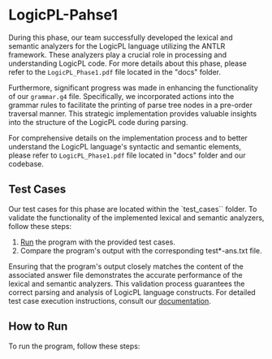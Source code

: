 # LogicPL-Pahse1
During this phase, our team successfully developed the lexical and semantic analyzers for the LogicPL language utilizing the ANTLR framework. These analyzers play a crucial role in processing and understanding LogicPL code. For more details about this phase, please refer to the `LogicPL_Phase1.pdf` file located in the "docs" folder.

Furthermore, significant progress was made in enhancing the functionality of our `grammar.g4` file. Specifically, we incorporated actions into the grammar rules to facilitate the printing of parse tree nodes in a pre-order traversal manner. This strategic implementation provides valuable insights into the structure of the LogicPL code during parsing.

For comprehensive details on the implementation process and to better understand the LogicPL language's syntactic and semantic elements, please refer to `LogicPL_Phase1.pdf` file located in "docs" folder and our codebase.

## Test Cases
Our test cases for this phase are located within the `test_cases`` folder. To validate the functionality of the implemented lexical and semantic analyzers, follow these steps:

1. [Run](https://github.com/SamanEN/LogicPL-Compiler/edit/main/phase1/README.md#how-to-run) the program with the provided test cases.
2. Compare the program's output with the corresponding test*-ans.txt file.

Ensuring that the program's output closely matches the content of the associated answer file demonstrates the accurate performance of the lexical and semantic analyzers. This validation process guarantees the correct parsing and analysis of LogicPL language constructs. For detailed test case execution instructions, consult our [documentation](https://github.com/SamanEN/LogicPL-Compiler/edit/main/phase1/README.md#how-to-run).

## How to Run
To run the program, follow these steps:
